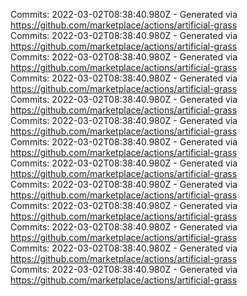 Commits: 2022-03-02T08:38:40.980Z - Generated via https://github.com/marketplace/actions/artificial-grass
<br>
Commits: 2022-03-02T08:38:40.980Z - Generated via https://github.com/marketplace/actions/artificial-grass
<br>
Commits: 2022-03-02T08:38:40.980Z - Generated via https://github.com/marketplace/actions/artificial-grass
<br>
Commits: 2022-03-02T08:38:40.980Z - Generated via https://github.com/marketplace/actions/artificial-grass
<br>
Commits: 2022-03-02T08:38:40.980Z - Generated via https://github.com/marketplace/actions/artificial-grass
<br>
Commits: 2022-03-02T08:38:40.980Z - Generated via https://github.com/marketplace/actions/artificial-grass
<br>
Commits: 2022-03-02T08:38:40.980Z - Generated via https://github.com/marketplace/actions/artificial-grass
<br>
Commits: 2022-03-02T08:38:40.980Z - Generated via https://github.com/marketplace/actions/artificial-grass
<br>
Commits: 2022-03-02T08:38:40.980Z - Generated via https://github.com/marketplace/actions/artificial-grass
<br>
Commits: 2022-03-02T08:38:40.980Z - Generated via https://github.com/marketplace/actions/artificial-grass
<br>
Commits: 2022-03-02T08:38:40.980Z - Generated via https://github.com/marketplace/actions/artificial-grass
<br>
Commits: 2022-03-02T08:38:40.980Z - Generated via https://github.com/marketplace/actions/artificial-grass
<br>
Commits: 2022-03-02T08:38:40.980Z - Generated via https://github.com/marketplace/actions/artificial-grass
<br>
